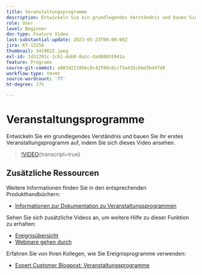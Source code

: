 ```yaml
---
title: Veranstaltungsprogramme
description: Entwickeln Sie ein grundlegendes Verständnis und bauen Sie Ihr erstes Veranstaltungsprogramm auf.
role: User
level: Beginner
doc-type: Feature Video
last-substantial-update: 2023-05-23T00:00:00Z
jira: KT-13258
thumbnail: 3419622.jpeg
exl-id: 1d31201c-1c61-4ab8-8a2c-dad60655941a
feature: Programs
source-git-commit: a80342218bbc8c42f88c6ccf3a435cbbd3bd47d0
workflow-type: tm+mt
source-wordcount: '77'
ht-degree: 27%

---
```


# Veranstaltungsprogramme

Entwickeln Sie ein grundlegendes Verständnis und bauen Sie Ihr erstes Veranstaltungsprogramm auf, indem Sie sich dieses Video ansehen.

>[!VIDEO](https://video.tv.adobe.com/v/3419622/?learn=on){transcript=true}

## Zusätzliche Ressourcen

Weitere Informationen finden Sie in den entsprechenden Produkthandbüchern:

* [Informationen zur Dokumentation zu Veranstaltungsprogrammen](https://experienceleague.adobe.com/docs/marketo/using/product-docs/demand-generation/events/understanding-events/understanding-event-programs.html?lang=de)

Sehen Sie sich zusätzliche Videos an, um weitere Hilfe zu dieser Funktion zu erhalten:
* [Ereignisübersicht](https://experienceleague.adobe.com/docs/marketo-learn/tutorials/events/events-watch.html?lang=de)
* [Webinare gehen durch](https://experienceleague.adobe.com/docs/marketo-learn/tutorials/events/webinar-watch.html?lang=de)

Erfahren Sie von Ihren Kollegen, wie Sie Ereignisprogramme verwenden:
* [Expert Customer Blogpost: Veranstaltungsprogramme](https://nation.marketo.com/t5/product-blogs/marketo-success-series-event-programs/ba-p/299191)
